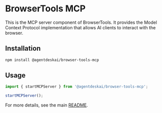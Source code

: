 # BrowserTools MCP

This is the MCP server component of BrowserTools. It provides the Model Context Protocol implementation that allows AI clients to interact with the browser.

## Installation

```bash
npm install @agentdeskai/browser-tools-mcp
```

## Usage

```typescript
import { startMCPServer } from '@agentdeskai/browser-tools-mcp';

startMCPServer();
```

For more details, see the main [README](../README.md).